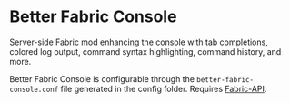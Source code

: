 # Better Fabric Console

Server-side Fabric mod enhancing the console with tab completions, colored log output, command syntax highlighting, command history, and more.

Better Fabric Console is configurable through the `better-fabric-console.conf` file generated in the config folder. Requires [Fabric-API](https://modrinth.com/mod/fabric-api).
